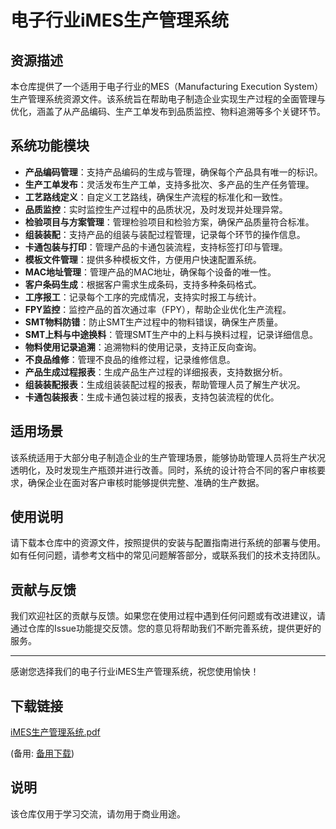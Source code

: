 # 电子行业iMES生产管理系统

## 资源描述

本仓库提供了一个适用于电子行业的MES（Manufacturing Execution System）生产管理系统资源文件。该系统旨在帮助电子制造企业实现生产过程的全面管理与优化，涵盖了从产品编码、生产工单发布到品质监控、物料追溯等多个关键环节。

## 系统功能模块

- **产品编码管理**：支持产品编码的生成与管理，确保每个产品具有唯一的标识。
- **生产工单发布**：灵活发布生产工单，支持多批次、多产品的生产任务管理。
- **工艺路线定义**：自定义工艺路线，确保生产流程的标准化和一致性。
- **品质监控**：实时监控生产过程中的品质状况，及时发现并处理异常。
- **检验项目与方案管理**：管理检验项目和检验方案，确保产品质量符合标准。
- **组装装配**：支持产品的组装与装配过程管理，记录每个环节的操作信息。
- **卡通包装与打印**：管理产品的卡通包装流程，支持标签打印与管理。
- **模板文件管理**：提供多种模板文件，方便用户快速配置系统。
- **MAC地址管理**：管理产品的MAC地址，确保每个设备的唯一性。
- **客户条码生成**：根据客户需求生成条码，支持多种条码格式。
- **工序报工**：记录每个工序的完成情况，支持实时报工与统计。
- **FPY监控**：监控产品的首次通过率（FPY），帮助企业优化生产流程。
- **SMT物料防错**：防止SMT生产过程中的物料错误，确保生产质量。
- **SMT上料与中途换料**：管理SMT生产中的上料与换料过程，记录详细信息。
- **物料使用记录追溯**：追溯物料的使用记录，支持正反向查询。
- **不良品维修**：管理不良品的维修过程，记录维修信息。
- **产品生成过程报表**：生成产品生产过程的详细报表，支持数据分析。
- **组装装配报表**：生成组装装配过程的报表，帮助管理人员了解生产状况。
- **卡通包装报表**：生成卡通包装过程的报表，支持包装流程的优化。

## 适用场景

该系统适用于大部分电子制造企业的生产管理场景，能够协助管理人员将生产状况透明化，及时发现生产瓶颈并进行改善。同时，系统的设计符合不同的客户审核要求，确保企业在面对客户审核时能够提供完整、准确的生产数据。

## 使用说明

请下载本仓库中的资源文件，按照提供的安装与配置指南进行系统的部署与使用。如有任何问题，请参考文档中的常见问题解答部分，或联系我们的技术支持团队。

## 贡献与反馈

我们欢迎社区的贡献与反馈。如果您在使用过程中遇到任何问题或有改进建议，请通过仓库的Issue功能提交反馈。您的意见将帮助我们不断完善系统，提供更好的服务。

---

感谢您选择我们的电子行业iMES生产管理系统，祝您使用愉快！

## 下载链接
[iMES生产管理系统.pdf](https://pan.quark.cn/s/cf31db838cfb) 

(备用: [备用下载](https://pan.baidu.com/s/1klQJB-MVlbF973Mxz0NcXg?pwd=1234))

## 说明

该仓库仅用于学习交流，请勿用于商业用途。
